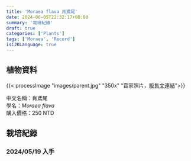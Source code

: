 ```yaml
---
title: 'Moraea flava 肖鳶尾'
date: 2024-06-05T22:32:17+08:00
summary: '栽培紀錄'
draft: true
categories: ['Plants']
tags: ['Moraea', 'Record']
isCJKLanguage: true
---
```


## 植物資料

{{< processImage "images/parent.jpg" "350x" "賣家照片，[販售文連結](https://www.facebook.com/groups/TWCSSWAPPER/permalink/8600392526644003/)">}}

中文名稱：肖鳶尾  
學名：*Moraea flava*  
購入價格：250 NTD  

## 栽培紀錄

### 2024/05/19 入手

